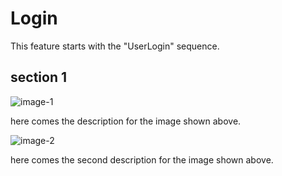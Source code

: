 # Login

This feature starts with the "UserLogin" sequence.

## section 1

![image-1](./1.png)

here comes the description for the image shown above.

![image-2](./2.png)

here comes the second description for the image shown above.

